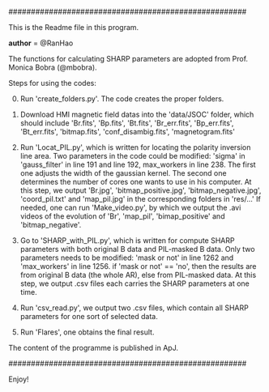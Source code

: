 #####################################################

This is the Readme file in this program.

__author__ = @RanHao

The functions for calculating SHARP parameters are adopted from Prof. Monica Bobra (@mbobra).

Steps for using the codes:

0. Run 'create_folders.py'. The code creates the proper folders.

1. Download HMI magnetic field datas into the 'data/JSOC' folder, which should include 'Br.fits', 'Bp.fits', 'Bt.fits',
   'Br_err.fits', 'Bp_err.fits', 'Bt_err.fits', 'bitmap.fits', 'conf_disambig.fits', 'magnetogram.fits'

2. Run 'Locat_PIL.py', which is written for locating the polarity inversion line area.
   Two parameters in the code could be modified: 'sigma' in 'gauss_filter' in line 191 and line 192, max_workers in line 238.
   The first one adjusts the width of the gaussian kernel. The second one determines the number of cores one wants to use in his computer.
   At this step, we output 'Br.jpg', 'bitmap_positive.jpg', 'bitmap_negative.jpg', 'coord_pil.txt' and 'map_pil.jpg' in the corresponding folders in 'res/...'
   If needed, one can run 'Make_video.py', by which we output the .avi videos of the evolution of 'Br', 'map_pil', 'bimap_positive' and 'bitmap_negative'.

3. Go to 'SHARP_with_PIL.py', which is written for compute SHARP parameters with both original B data and PIL-masked B data.
   Only two parameters needs to be modified: 'mask or not' in line 1262 and 'max_workers' in line 1256.
   if 'mask or not' == 'no', then the results are from original B data (the whole AR), else from PIL-masked data.
   At this step, we output .csv files each carries the SHARP parameters at one time.

4. Run 'csv_read.py', we output two .csv files, which contain all SHARP parameters for one sort of selected data.

5. Run 'Flares', one obtains the final result.

The content of the programme is published in ApJ.

#####################################################

Enjoy!

